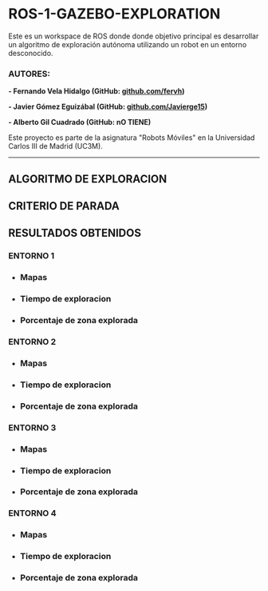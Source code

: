 # ROS-1-GAZEBO-EXPLORATION
Este es un workspace de ROS donde donde objetivo principal es desarrollar un algoritmo de exploración autónoma utilizando un robot en un entorno desconocido.

### AUTORES:

**- Fernando Vela Hidalgo (GitHub: [github.com/fervh](https://github.com/fervh))**

**- Javier Gómez Eguizábal (GitHub: [github.com/Javierge15](https://github.com/Javierge15))**

**- Alberto Gil Cuadrado (GitHub: nO TIENE)**


Este proyecto es parte de la asignatura "Robots Móviles" en la Universidad Carlos III de Madrid (UC3M).

----

## ALGORITMO DE EXPLORACION

## CRITERIO DE PARADA 

## RESULTADOS OBTENIDOS
### ENTORNO 1
- ### Mapas
- ### Tiempo de exploracion
- ### Porcentaje de zona explorada

### ENTORNO 2
- ### Mapas
- ### Tiempo de exploracion
- ### Porcentaje de zona explorada

### ENTORNO 3
- ### Mapas
- ### Tiempo de exploracion
- ### Porcentaje de zona explorada

### ENTORNO 4
- ### Mapas
- ### Tiempo de exploracion
- ### Porcentaje de zona explorada
